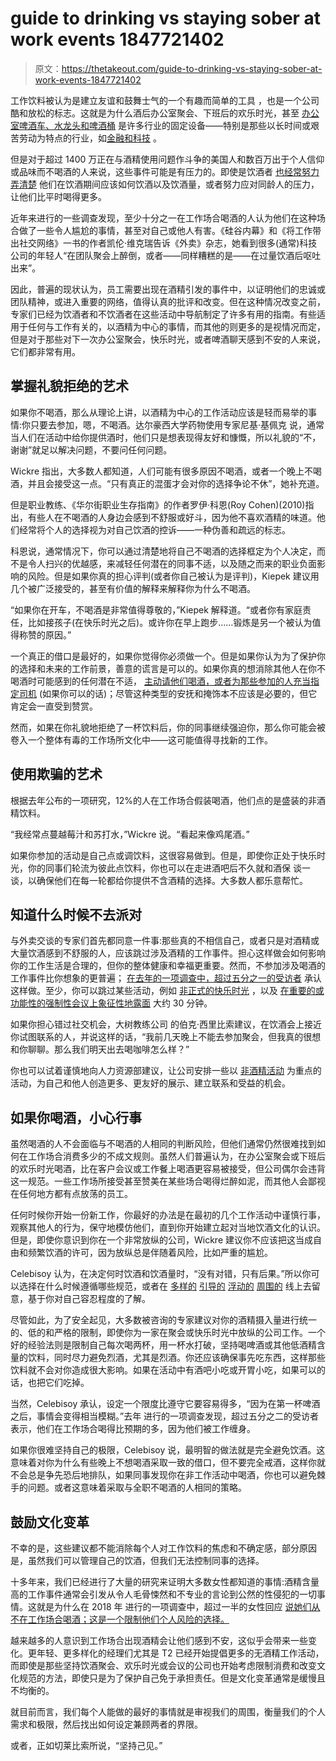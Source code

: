 # guide to drinking vs staying sober at work events 1847721402

> 原文：<https://thetakeout.com/guide-to-drinking-vs-staying-sober-at-work-events-1847721402>

工作饮料被认为是建立友谊和鼓舞士气的一个有趣而简单的工具 ，也是一个公司酷和放松的标志。这就是为什么酒后办公室聚会、下班后的欢乐时光，甚至 [办公室啤酒车、水龙头和啤酒桶](https://www.inc.com/heather-wilde/the-surprising-way-anheuser-busch-wants-to-help-your-employee-retention.html) 是许多行业的固定设备——特别是那些以长时间或艰苦劳动为特点的行业，如[金融](https://slate.com/human-interest/2018/02/harassment-isnt-the-only-reason-we-should-rethink-drinking-at-work.html)[和科技](https://observer.com/2019/06/wework-corporate-drinking-culture/) 。

但是对于超过 1400 万正在与酒精使用问题作斗争的美国人和数百万出于个人信仰或品味而不喝酒的人来说，这些事件可能是有压力的。即使是饮酒者 [也经常努力弄清楚](https://www.theatlantic.com/sexes/archive/2013/01/the-pros-and-cons-of-being-a-woman-who-drinks-with-her-colleagues/266882/) 他们在饮酒期间应该如何饮酒以及饮酒量，或者努力应对同龄人的压力，让他们比平时喝得更多。



近年来进行的一些调查发现，至少十分之一在工作场合喝酒的人认为他们在这种场合做了一些令人尴尬的事情，甚至对自己或他人有害。《硅谷内幕》和《将工作带出社交网络》一书的作者凯伦·维克瑞告诉《外卖》杂志，她看到很多(通常)科技公司的年轻人“在团队聚会上醉倒，或者——同样糟糕的是——在过量饮酒后呕吐出来”。

因此，普遍的现状认为，员工需要出现在酒精引发的事件中，以证明他们的忠诚或团队精神，或进入重要的网络，值得认真的批评和改变。但在这种情况改变之前，专家们已经为饮酒者和不饮酒者在这些活动中导航制定了许多有用的指南。有些适用于任何与工作有关的，以酒精为中心的事情，而其他的则更多的是视情况而定，但是对于那些对下一次办公室聚会，快乐时光，或者啤酒聊天感到不安的人来说，它们都非常有用。

## 掌握礼貌拒绝的艺术

如果你不喝酒，那么从理论上讲，以酒精为中心的工作活动应该是轻而易举的事情:你只要去参加，嗯，不喝酒。达尔豪西大学药物使用专家尼基·基佩克 说，通常当人们在活动中给你提供酒时，他们只是想表现得友好和慷慨，所以礼貌的“不，谢谢”就足以解决问题，不要问任何问题。

Wickre 指出，大多数人都知道，人们可能有很多原因不喝酒，或者一个晚上不喝酒，并且会接受这一点。“只有真正的混蛋才会对你的选择争论不休”，她补充道。



但是职业教练、《华尔街职业生存指南》的作者罗伊·科恩(Roy Cohen)(2010)指出，有些人在不喝酒的人身边会感到不舒服或好斗，因为他不喜欢酒精的味道。他们经常将个人的选择视为对自己饮酒的控诉——一种伪善和疏远的标志。

科恩说，通常情况下，你可以通过清楚地将自己不喝酒的选择框定为个人决定，而不是令人扫兴的优越感，来减轻任何潜在的同事不适，以及随之而来的职业负面影响的风险。但是如果你真的担心评判(或者你自己被认为是评判)，Kiepek 建议用几个被广泛接受的，甚至有价值的解释来解释你为什么不喝酒。

“如果你在开车，不喝酒是非常值得尊敬的，”Kiepek 解释道。“或者你有家庭责任，比如接孩子(在快乐时光之后)。或许你在早上跑步……锻炼是另一个被认为值得称赞的原因。”

一个真正的借口是最好的，如果你觉得你必须做一个。但是如果你认为为了保护你的选择和未来的工作前景，善意的谎言是可以的。如果你真的想消除其他人在你不喝酒时可能感到的任何潜在不适， [主动请他们喝酒，或者为那些参加的人充当指定司机](https://news.ncsu.edu/2014/12/unhappy-hour/) (如果你可以的话)；尽管这种类型的安抚和掩饰本不应该是必要的，但它肯定会一直受到赞赏。



然而，如果在你礼貌地拒绝了一杯饮料后，你的同事继续强迫你，那么你可能会被卷入一个整体有毒的工作场所文化中——这可能值得寻找新的工作。

## 使用欺骗的艺术

根据去年公布的一项研究，12%的人在工作场合假装喝酒，他们点的是盛装的非酒精饮料。

“我经常点蔓越莓汁和苏打水，”Wickre 说。“看起来像鸡尾酒。”

如果你参加的活动是自己点或调饮料，这很容易做到。但是，即使你正处于快乐时光，你的同事们轮流为彼此点饮料，你也可以在走进酒吧后不久就和酒保 谈一谈，以确保他们在每一轮都给你提供不含酒精的选择。大多数人都乐意帮忙。



## **知道什么时候不去派对**

与外卖交谈的专家们首先都同意一件事:那些真的不相信自己，或者只是对酒精或大量饮酒感到不舒服的人，应该跳过涉及酒精的工作事件。担心这样做会如何影响你的工作生活是合理的，但你的整体健康和幸福更重要。然而，不参加涉及喝酒的工作事件比你想象的更普遍； [在去年的一项调查中，超过五分之一的受访者](https://hrdailyadvisor.blr.com/2019/02/12/one-third-of-employees-dont-want-to-drink-at-work-events-15-drink-anyway/) 承认这样做。至少，你可以跳过某些活动，例如 [非正式的快乐时光](https://slate.com/human-interest/2018/02/harassment-isnt-the-only-reason-we-should-rethink-drinking-at-work.html) ，以及 [在重要的或功能性的强制性会议上象征性地露面](https://www.businessinsider.com/tips-for-surviving-your-office-holiday-party-2017-12#make-it-to-work-the-next-day-17) 大约 30 分钟。

如果你担心错过社交机会，大树教练公司 的伯克·西里比索建议，在饮酒会上接近你试图联系的人，并说这样的话，“我前几天晚上不能去参加聚会，但我真的很想和你聊聊。那么我们明天出去喝咖啡怎么样？”

你也可以试着谨慎地向人力资源部建议，让公司安排一些以 [非酒精活动](https://www.independent.co.uk/life-style/alcohol-work-events-booze-drinking-culture-bullying-health-a9275006.html) 为重点的活动，为自己和他人创造更多、更友好的展示、建立联系和受益的机会。

## **如果你喝酒，小心行事**

虽然喝酒的人不会面临与不喝酒的人相同的判断风险，但他们通常仍然很难找到如何在工作场合消费多少的不成文规则。虽然人们普遍认为，在办公室聚会或下班后的欢乐时光喝酒，比在客户会议或工作餐上喝酒更容易被接受，但公司偶尔会违背这一规范。一些工作场所接受甚至赞美在某些场合喝得烂醉如泥，而其他人会鄙视在任何地方都有点放荡的员工。



任何时候你开始一份新工作，你最好的办法是在最初的几个工作活动中谨慎行事，观察其他人的行为，保守地模仿他们，直到你开始建立起对当地饮酒文化的认识。但是，即使你意识到你在一个非常放纵的公司，Wickre 建议你不应该把这当成自由和频繁饮酒的许可，因为放纵总是伴随着风险，比如严重的尴尬。

Celebisoy 认为，在决定何时饮酒和饮酒量时，“没有对错，只有后果。”所以你可以选择在什么时候遵循哪些规范，或者在 [多样的](https://www.esquire.com/lifestyle/a51349/office-holiday-party-drinking/) [引导的](https://corporette.com/etiquette-flash-what-your-drink-says-about-you/) [浮动的](https://officeninjas.com/how-to-drink-at-work-the-rise-of-office-drinking-culture/) [周围的](https://www.thrillist.com/culture/work-happy-hour-drinking-with-coworkers) 线上去留意，基于你对自己容忍程度的了解。

尽管如此，为了安全起见，大多数被咨询的专家建议对你的酒精摄入量进行统一的、低的和严格的限制，即使你为一家在聚会或快乐时光中放纵的公司工作。一个好的经验法则是限制自己每次喝两杯，用一杯水打破，坚持喝啤酒或其他低酒精含量的饮料，同时尽力避免烈酒，尤其是烈酒。你还应该确保事先吃东西，这样那些饮料就不会对你造成很大影响。如果在活动中有酒吧小吃或开胃小吃，如果可以的话，也把它们吃掉。

当然，Celebisoy 承认，设定一个限度比遵守它要容易得多，“因为在第一杯啤酒之后，事情会变得相当模糊。”去年 进行的一项调查发现，超过五分之二的受访者表示，他们在工作场合喝得比预期的多，因为他们被工作缠身。



如果你很难坚持自己的极限，Celebisoy 说，最明智的做法就是完全避免饮酒。这意味着对你为什么有些晚上不想喝酒采取一致的借口，但不要完全戒酒，这样你就不会总是争先恐后地排队，如果同事发现你在非工作活动中喝酒，你也可以避免棘手的问题。或者这意味着采取与全职不喝酒的人相同的策略。

## **鼓励文化变革**

不幸的是，这些建议都不能消除每个人对工作饮料的焦虑和不确定感，部分原因是，虽然我们可以管理自己的饮酒，但我们无法控制同事的选择。

十多年来，我们已经进行了大量的研究来证明大多数女性都知道的事情:酒精含量高的工作事件通常会引发从令人毛骨悚然和不专业的言论到公然的性侵犯的一切事情。这就是为什么在 2018 年 进行的一项调查中，超过一半的女性回应 [说她们从不在工作场合喝酒；这是一个限制他们个人风险的选择。](https://finance.yahoo.com/news/drink-not-drink-handle-alcohol-002300087.html?guccounter=1)

越来越多的人意识到工作场合出现酒精会让他们感到不安，这似乎会带来一些变化。更年轻、更多样化的经理们尤其是 T2 已经开始提倡更多的无酒精工作活动，而即使是那些坚持饮酒聚会、欢乐时光或会议的公司也开始考虑限制消费和改变文化规范的方法，即使只是为了保护自己免于承担责任。但是文化变革通常是缓慢且不均衡的。



就目前而言，我们每个人能做的最好的事情就是审视我们的周围，衡量我们的个人需求和极限，然后找出如何设定兼顾两者的界限。

或者，正如切莱比索所说，“坚持己见。”